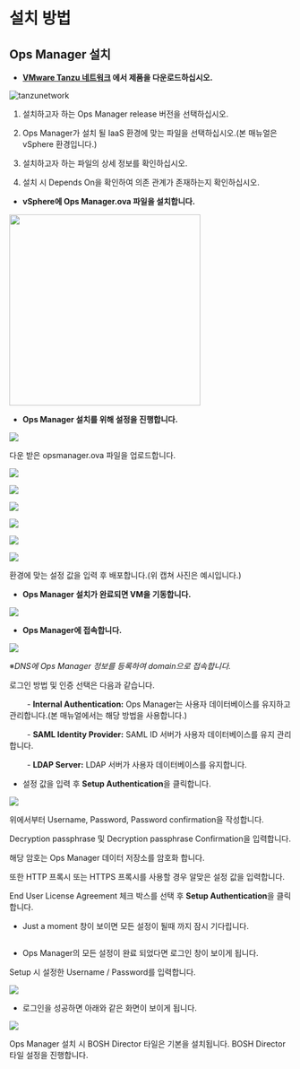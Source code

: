 # 설치 방법

## Ops Manager 설치

* **[VMware Tanzu 네트워크](https://network.pivotal.io/) 에서 제품을 다운로드하십시오.**

![tanzunetwork](001.png)

1. 설치하고자 하는 Ops Manager release 버전을 선택하십시오.

2. Ops Manager가 설치 될 IaaS 환경에 맞는 파일을 선택하십시오.(본 매뉴얼은 vSphere 환경입니다.)

3. 설치하고자 하는 파일의 상세 정보를 확인하십시오.

4. 설치 시 Depends On을 확인하여 의존 관계가 존재하는지 확인하십시오.
* **vSphere에 Ops Manager.ova 파일을 설치합니다.**

<img title="" src="002.png" alt="" width="341" data-align="center">

* **Ops Manager 설치를 위해 설정을 진행합니다.**

![](005.png)

다운 받은 opsmanager.ova 파일을 업로드합니다.

![](006.png)

![](007.png)

![](008.png)

![](009.png)

![](010.png)

![](011.png)

환경에 맞는 설정 값을 입력 후 배포합니다.(위 캡쳐 사진은 예시입니다.)

* **Ops Manager 설치가 완료되면 VM을 기동합니다.**

![](012.png)

* **Ops Manager에 접속합니다.**

![](013.png)

※*DNS에 Ops Manager 정보를 등록하여 domain으로 접속합니다.*

로그인 방법 및 인증 선택은 다음과 같습니다. 

        - **Internal Authentication:** Ops Manager는 사용자 데이터베이스를 유지하고 관리합니다.(본 매뉴얼에서는 해당 방법을 사용합니다.)

        - **SAML Identity Provider:** SAML ID 서버가 사용자 데이터베이스를 유지 관리합니다.

        - **LDAP Server:** LDAP 서버가 사용자 데이터베이스를 유지합니다.

- 설정 값을 입력 후 **Setup Authentication**을 클릭합니다.

![](014.png)

위에서부터 Username, Password, Password confirmation을 작성합니다. 

Decryption passphrase 및 Decryption passphrase Confirmation을 입력합니다. 

해당 암호는 Ops Manager 데이터 저장소를 암호화 합니다.

또한 HTTP 프록시 또는 HTTPS 프록시를 사용할 경우 알맞은 설정 값을 입력합니다.

End User License Agreement 체크 박스를 선택 후 **Setup Authentication**을 클릭합니다.

* Just a moment 창이 보이면 모든 설정이 될때 까지 잠시 기다립니다.

<img src="016.png" title="" alt="" data-align="center">

* Ops Manager의 모든 설정이 완료 되었다면 로그인 창이 보이게 됩니다. 

Setup 시 설정한 Username /  Password를 입력합니다.

![](017.png)

- 로그인을 성공하면 아래와 같은 화면이 보이게 됩니다.

![](D:\github\meeting\018.png)

Ops Manager 설치 시 BOSH Director 타일은 기본을 설치됩니다. BOSH Director 타일 설정을 진행합니다.
